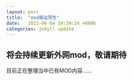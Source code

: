```yaml
---
layout: post
title:  "mod搬运预告"
date:   2023-06-04 10:39:14 +0800
categories: jekyll update
---
```


## 将会持续更新外网mod，敬请期待

目前正在整理当中已有MOD内容......
